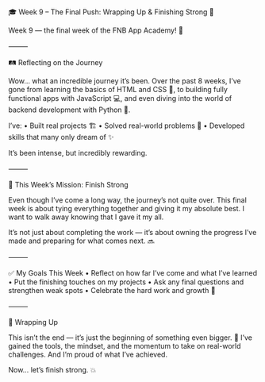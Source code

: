 🎓 Week 9 – The Final Push: Wrapping Up & Finishing Strong 💪

 Week 9 — the final week of the FNB App Academy! 🎉

⸻

🛤️ Reflecting on the Journey

Wow… what an incredible journey it’s been.
Over the past 8 weeks, I’ve gone from learning the basics of HTML and CSS 🎨, to building fully functional apps with JavaScript 💻, and even diving into the world of backend development with Python 🐍.

I’ve:
	•	Built real projects 🏗️
	•	Solved real-world problems 🧠
	•	Developed skills that many only dream of ✨

It’s been intense, but incredibly rewarding.

⸻

🚀 This Week’s Mission: Finish Strong

Even though I’ve come a long way, the journey’s not quite over.
This final week is about tying everything together and giving it my absolute best. I want to walk away knowing that I gave it my all.

It’s not just about completing the work — it’s about owning the progress I’ve made and preparing for what comes next. 🔜

⸻

✅ My Goals This Week
	•	Reflect on how far I’ve come and what I’ve learned
	•	Put the finishing touches on my projects
	•	Ask any final questions and strengthen weak spots
	•	Celebrate the hard work and growth 🙌

⸻

🏁 Wrapping Up

This isn’t the end — it’s just the beginning of something even bigger. 🚀
I’ve gained the tools, the mindset, and the momentum to take on real-world challenges. And I’m proud of what I’ve achieved.

Now… let’s finish strong. 💥
